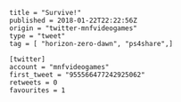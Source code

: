 ```
title = "Survive!"
published = 2018-01-22T22:22:56Z
origin = "twitter-mnfvideogames"
type = "tweet"
tag = [ "horizon-zero-dawn", "ps4share",]

[twitter]
account = "mnfvideogames"
first_tweet = "955566477242925062"
retweets = 0
favourites = 1
```

<p class='image'><img src='https://mnf.m17s.net/2018/01/22/DULapLmXkAolICJ.jpg' alt=''></p>

